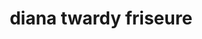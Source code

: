 ---
title: "diana twardy friseure"
url: /strasslach-dingharting/diana-twardy-friseure/
shop: Friseur
---